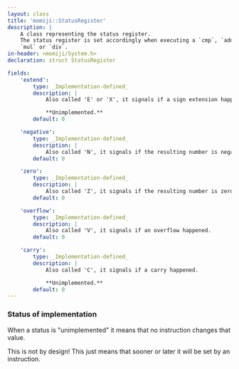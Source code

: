 ```yaml
---
layout: class
title: 'momiji::StatusRegister'
description: |
    A class representing the status register.
    The status register is set accordingly when executing a `cmp`, `add`, `sub`,
    `mul` or `div`.
in-header: <momiji/System.h>
declaration: struct StatusRegister

fields:
    'extend':
        type: _Implementation-defined_
        description: |
            Also called 'E' or 'X', it signals if a sign extension happened.

            **Unimplemented.**
        default: 0

    'negative':
        type: _Implementation-defined_
        description: |
            Also called 'N', it signals if the resulting number is negative.
        default: 0

    'zero':
        type: _Implementation-defined_
        description: |
            Also called 'Z', it signals if the resulting number is zero.
        default: 0

    'overflow':
        type: _Implementation-defined_
        description: |
            Also called 'V', it signals if an overflow happened.
        default: 0

    'carry':
        type: _Implementation-defined_
        description: |
            Also called 'C', it signals if a carry happened.

            **Unimplemented.**
        default: 0
---
```


### Status of implementation

When a status is "unimplemented" it means that no instruction changes that
value.

This is not by design! This just means that sooner or later it will be set by
an instruction.
